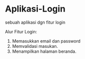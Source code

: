 # Aplikasi-Login
sebuah aplikasi dgn fitur login

Alur Fitur Login:
1. Memasukkan email dan password
2. Memvalidasi masukan.
3. Menampilkan halaman beranda.

